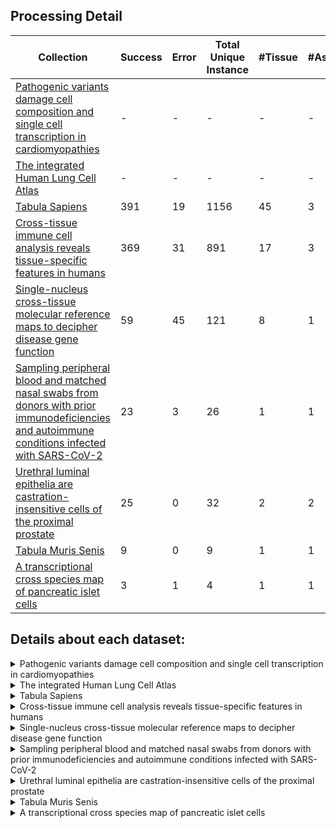 ## Processing Detail

| Collection | Success | Error | Total Unique Instance | #Tissue | #Assay | #Cells |
| ---------- | ------- | ----- | --------------- | ------ | ------- | --------- | 
| [Pathogenic variants damage cell composition and single cell transcription in cardiomyopathies](https://cellxgene.cziscience.com/collections/e75342a8-0f3b-4ec5-8ee1-245a23e0f7cb) | - | - | - | - | - | 881081 |
| [The integrated Human Lung Cell Atlas](https://cellxgene.cziscience.com/collections/6f6d381a-7701-4781-935c-db10d30de293) | - | - | - | - | - | 584944 |
| [Tabula Sapiens](https://cellxgene.cziscience.com/collections/e5f58829-1a66-40b5-a624-9046778e74f5) | 391 | 19 | 1156 | 45 | 3 | 483152 |
| [Cross-tissue immune cell analysis reveals tissue-specific features in humans](https://cellxgene.cziscience.com/collections/62ef75e4-cbea-454e-a0ce-998ec40223d3) | 369 | 31 | 891 | 17 | 3 | 329762 |
| [Single-nucleus cross-tissue molecular reference maps to decipher disease gene function](https://cellxgene.cziscience.com/collections/a3ffde6c-7ad2-498a-903c-d58e732f7470) | 59 | 45 | 121 | 8 | 1 | 209126 |
| [Sampling peripheral blood and matched nasal swabs from donors with prior immunodeficiencies and autoimmune conditions infected with SARS-CoV-2](https://cellxgene.cziscience.com/collections/eb735cc9-d0a7-48fa-b255-db726bf365af) | 23 | 3 | 26 | 1 | 1 | 97499 |
| [Urethral luminal epithelia are castration-insensitive cells of the proximal prostate](https://cellxgene.cziscience.com/collections/fbc5881f-1ee3-4ffe-8095-35e15e1a08fc) | 25 | 0 | 32 | 2  | 2 | 47435 |
| [Tabula Muris Senis](https://cellxgene.cziscience.com/collections/0b9d8a04-bb9d-44da-aa27-705bb65b54eb) | 9 | 0 | 9 | 1 | 1 | 28867 |
| [A transcriptional cross species map of pancreatic islet cells](https://cellxgene.cziscience.com/collections/0a77d4c0-d5d0-40f0-aa1a-5e1429bcbd7e) | 3 | 1 | 4 | 1 | 1 | 26474 |

## Details about each dataset:
<details>
  <summary>Pathogenic variants damage cell composition and single cell transcription in cardiomyopathies</summary>
  
  - **Dataset Name**: DCM/ACM heart cell atlas: All cells
  - **Tissue**: 
      <details> 
        <summary> 4 Tissues </summary>
          apex of heart, heart left ventricle, heart right ventricle, interventricular septum
      </details>
  - **Disease**: 
      <details> 
        <summary> Normal, 3 Diseases </summary>
          arrhythmogenic right ventricular cardiomyopathy, dilated cardiomyopathy, non-compaction cardiomyopathy
      </details>
  - **Assay**: 10x 3' v2, 10x 3' v3
  - **Organism**: Homo sapiens
  - **Cells**: 881.081
  - **Contact**: [Norbert Hübner](mailto:nhuebner@mdc-berlin.de)
  - **Publication**: [Reichart et al. (2022) Science](https://doi.org/10.1126/science.abo1984)
  - [**Cellxgene Link**](https://cellxgene.cziscience.com/collections/e75342a8-0f3b-4ec5-8ee1-245a23e0f7cb)
</details>

<details>
  <summary>The integrated Human Lung Cell Atlas</summary>
  
  - **Dataset Name**: An integrated cell atlas of the human lung in health and disease (core)
  - **Tissue**: 
      <details> 
        <summary> 3 Tissues </summary>
          lung parenchyma, nose, respiratory airway
      </details>
  - **Disease**: Normal
  - **Assay**: 10x 3' v1, 10x 3' v2, 10x 3' v3, 10x 5' v1, 10x 5' v2
  - **Organism**: Homo sapiens
  - **Cells**: 584.944
  - **Contact**: [Malte D. Luecken](mailto:malte.luecken@helmholtz-muenchen.de)
  - **Publication**: [Sikkema et al. (2023) Nat Med](https://doi.org/10.1038/s41591-023-02327-2)
  - [**Cellxgene Link**](https://cellxgene.cziscience.com/collections/6f6d381a-7701-4781-935c-db10d30de293)
</details>

<details>
  <summary>Tabula Sapiens</summary>
  
  - **Dataset Name**: Tabula Sapiens - All Cells
  - **Tissue**: 
      <details> 
        <summary> 45 Tissues </summary>
          adipose tissue, anterior part of tongue, aorta, bladder organ, blood, bone marrow, cardiac atrium, cardiac ventricle, conjunctiva, cornea, coronary artery, endocrine pancreas, endometrium, exocrine pancreas, eye, inguinal lymph node, kidney, lacrimal gland, large intestine, liver, lung, lymph node, mammary gland, muscle of abdomen, muscle of pelvic diaphragm, muscle tissue, myometrium, parotid gland, posterior part of tongue, prostate gland, rectus abdominis muscle, retinal neural layer, sclera, skin of abdomen, skin of body, skin of chest, small intestine, spleen, subcutaneous adipose tissue, sublingual gland, thymus, tongue, trachea, uterus, vasculature
      </details>
  - **Disease**: Normal
  - **Assay**: 10x 3' v3, 10x 5' transcription profiling, Smart-seq2
  - **Organism**: Homo sapiens
  - **Cells**: 483.152
  - **Contact**: [Angela Pisco](mailto:angela.pisco@czbiohub.org)
  - **Publication**: [The Tabula Sapiens Consortium* et al. (2022) Science](https://www.science.org/doi/10.1126/science.abl4896)
  - [**Cellxgene Link**](https://cellxgene.cziscience.com/collections/e5f58829-1a66-40b5-a624-9046778e74f5)
</details>

<details>
  <summary>Cross-tissue immune cell analysis reveals tissue-specific features in humans</summary>
  
  - **Dataset Name**: Global
  - **Tissue**: 
      <details>
        <summary> 17 Tissues </summary>
        blood, bone marrow, caecum, duodenum, ileum, jejunal epithelium, lamina propria, liver, lung, mesenteric lymph node, omentum, sigmoid colon, skeletal muscle tissue, spleen, thoracic lymph node, thymus, transverse colon
      </details> 
  - **Disease**: Normal
  - **Assay**: 10x 3' v3, 10x 5' v1, 10x 5' v2
  - **Organism**: Homo sapiens
  - **Cells**: 329.762
  - **Contact**: [Sarah Teichmann](mailto:st9@sanger.ac.uk)
  - **Publication**: [Domínguez Conde et al. (2022) Science](https://www.science.org/doi/10.1126/science.abl5197)
  - [**Cellxgene Link**](https://cellxgene.cziscience.com/collections/62ef75e4-cbea-454e-a0ce-998ec40223d3)
</details>

<details>
  <summary>Single-nucleus cross-tissue molecular reference maps to decipher disease gene function</summary>
  
  - **Dataset Name**: Single-nucleus cross-tissue molecular reference maps to decipher disease gene function
  - **Tissue**: 
      <details>
        <summary> 8 Tissues </summary>
        anterior wall of left ventricle, breast, esophagus muscularis mucosa, gastrocnemius, lingula of left lung, mucosa, prostate gland, skin of leg
      </details> 
  - **Disease**: Normal
  - **Assay**: 10x 3' v2
  - **Organism**: Homo sapiens
  - **Cells**: 209.126
  - **Contact**: [Aviv Regev](mailto:aviv.regev.sc@gmail.com)
  - **Publication**: [Eraslan et al. (2022) Science](https://www.science.org/doi/10.1126/science.abl4290)
  - [**Cellxgene Link**](https://cellxgene.cziscience.com/collections/a3ffde6c-7ad2-498a-903c-d58e732f7470)
</details>

<details>
  <summary>Sampling peripheral blood and matched nasal swabs from donors with prior immunodeficiencies and autoimmune conditions infected with SARS-CoV-2</summary>
  
  - **Dataset Name**: Autoimmunity PBMCs
  - **Tissue**: Blood
  - **Disease**: COVID-19
  - **Assay**: 10x 5' v1
  - **Organism**: Homo sapiens
  - **Cells**: 97.499
  - **Contact**: [Roser Vento-Tormo](mailto:rv4@sanger.ac.uk)
  - **Publication**: [Chan Zuckerberg Initiative Single-Cell COVID-19 Consortia et al. (2020) medRxiv](https://doi.org/10.1101/2020.11.20.20227355)
  - [**Cellxgene Link**](https://cellxgene.cziscience.com/collections/eb735cc9-d0a7-48fa-b255-db726bf365af)
</details>

<details>
  <summary>Urethral luminal epithelia are castration-insensitive cells of the proximal prostate</summary>
  
  - **Dataset Name**: Urethral luminal epithelia are castration-insensitive cells of the proximal prostate - All Mouse Cells
  - **Tissue**: Prostate gland, Urethra
  - **Disease**: Normal
  - **Assay**: 10x 3' v2, 10x 3' v3
  - **Organism**: Mus musculus
  - **Cells**: 47.435
  - **Contact**: [Douglas Strand](mailto:Douglas.Strand@UTSouthwestern.edu)
  - **Publication**: [Joseph et al. (2020) Prostate](https://doi.org/10.1002/pros.24020)
  - [**Cellxgene Link**](https://cellxgene.cziscience.com/collections/fbc5881f-1ee3-4ffe-8095-35e15e1a08fc)
</details>

<details>
  <summary>Tabula Muris Senis</summary>
  
  - **Dataset Name**: Limb muscle - A single-cell transcriptomic atlas characterizes ageing tissues in the mouse - 10x
  - **Tissue**: Limb muscle
  - **Disease**: Normal
  - **Assay**: 10x 3' v2
  - **Organism**: Mus musculus
  - **Cells**: 28.867
  - **Contact**: [Spyros Darmanis](mailto:spyros.darmanis@czbiohub.org)
  - **Publication**: [The Tabula Muris Consortium et al. (2020) Nature](https://doi.org/10.1038/s41586-020-2496-1)
  - [**Cellxgene Link**](https://cellxgene.cziscience.com/collections/0b9d8a04-bb9d-44da-aa27-705bb65b54eb)
</details>

<details>
  <summary>A transcriptional cross species map of pancreatic islet cells</summary>
  
  - **Dataset Name**: Human pancreatic islet cells
  - **Tissue**: Islet of Langerhans
  - **Disease**: Normal
  - **Assay**: 10x 3' v2
  - **Organism**: Homo sapiens
  - **Cells**: 26.474
  - **Contact**: [Fabian Theis](mailto:fabian.theis@helmholtz-muenchen.de)
  - **Publication**: [Tritschler et al. (2022) Molecular Metabolism](https://doi.org/10.1016/j.molmet.2022.101595)
  - [**Cellxgene Link**](https://cellxgene.cziscience.com/collections/0a77d4c0-d5d0-40f0-aa1a-5e1429bcbd7e)
</details>
